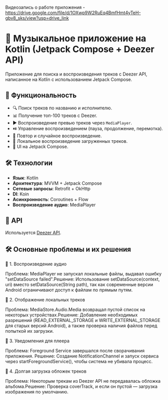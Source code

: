 Видеозапись о работе приложения - https://drive.google.com/file/d/1OXwp9W2RuEq4BmfHmt4yTeH-gbv8_sks/view?usp=drive_link

# 🎵 Музыкальное приложение на Kotlin (Jetpack Compose + Deezer API)
Приложение для поиска и воспроизведения треков с Deezer API, написанное на Kotlin с использованием
Jetpack Compose.

## 🚀 Функциональность
- 🔍 Поиск треков по названию и исполнителю.
- 📊 Получение топ-100 треков с Deezer.
- ▶️ Воспроизведение превью треков через `MediaPlayer`.
- ⏯️ Управление воспроизведением (пауза, продолжение, перемотка).
- 🔄 Повтор и случайное воспроизведение.
- 🎵 Локальное воспроизведение загруженных треков.
- 🎨 UI на Jetpack Compose.

## 🛠️ Технологии
- **Язык**: Kotlin
- **Архитектура**: MVVM + Jetpack Compose
- **Сетевые запросы**: Retrofit + OkHttp
- **DI**: Koin
- **Асинхронность**: Coroutines + Flow
- **Воспроизведение аудио**: MediaPlayer

## 📡 API
Используется [Deezer API](https://developers.deezer.com/).

## 🛠 Основные проблемы и их решения
🎵 1. Воспроизведение аудио

Проблема: MediaPlayer не запускал локальные файлы, выдавал ошибку "setDataSource failed".Решение:
Использование setDataSource(context, uri) вместо setDataSource(String path), так как современные
версии Android ограничивают доступ к файлам по прямым путям.

📂 2. Отображение локальных треков

Проблема: MediaStore.Audio.Media возвращал пустой список на некоторых устройствах.Решение:
Добавление необходимых разрешений (READ_EXTERNAL_STORAGE и WRITE_EXTERNAL_STORAGE для старых версий
Android), а также проверка наличия файлов перед попыткой их загрузки.

🔔 3. Уведомления для плеера

Проблема: Foreground Service завершался после сворачивания приложения. Решение: Создание
NotificationChannel и запуск сервиса через startForegroundService(), чтобы система не убивала
процесс.

🚀 4. Долгая загрузка обложек треков

Проблема: Некоторым трекам из Deezer API не передавалась обложка альбома.Решение: Проверка
coverTrack, и если он пустой — загрузка изображения по умолчанию.

